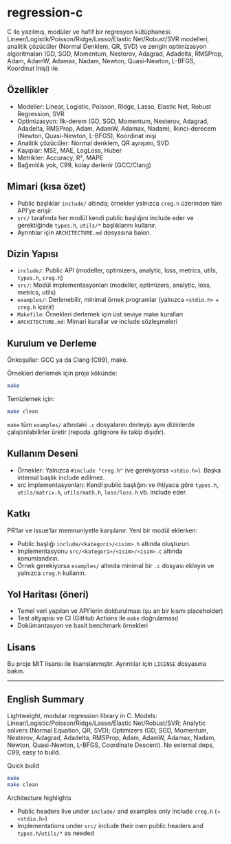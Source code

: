 # regression-c

C ile yazılmış, modüler ve hafif bir regresyon kütüphanesi. Lineer/Logistik/Poisson/Ridge/Lasso/Elastic Net/Robust/SVR modelleri; analitik çözücüler (Normal Denklem, QR, SVD) ve zengin optimizasyon algoritmaları (GD, SGD, Momentum, Nesterov, Adagrad, Adadelta, RMSProp, Adam, AdamW, Adamax, Nadam, Newton, Quasi-Newton, L-BFGS, Koordinat İnişi) ile.

## Özellikler

- Modeller: Linear, Logistic, Poisson, Ridge, Lasso, Elastic Net, Robust Regression, SVR
- Optimizasyon: İlk-derem (GD, SGD, Momentum, Nesterov, Adagrad, Adadelta, RMSProp, Adam, AdamW, Adamax, Nadam), İkinci-derecem (Newton, Quasi-Newton, L-BFGS), Koordinat inişi
- Analitik çözücüler: Normal denklem, QR ayrışımı, SVD
- Kayıplar: MSE, MAE, LogLoss, Huber
- Metrikler: Accuracy, R², MAPE
- Bağımlılık yok, C99, kolay derlenir (GCC/Clang)

## Mimari (kısa özet)

- Public başlıklar `include/` altında; örnekler yalnızca `creg.h` üzerinden tüm API’ye erişir.
- `src/` tarafında her modül kendi public başlığını include eder ve gerektiğinde `types.h`, `utils/*` başlıklarını kullanır.
- Ayrıntılar için `ARCHITECTURE.md` dosyasına bakın.

## Dizin Yapısı

- `include/`: Public API (modeller, optimizers, analytic, loss, metrics, utils, `types.h`, `creg.h`)
- `src/`: Modül implementasyonları (modeller, optimizers, analytic, loss, metrics, utils)
- `examples/`: Derlenebilir, minimal örnek programlar (yalnızca `<stdio.h>` + `creg.h` içerir)
- `Makefile`: Örnekleri derlemek için üst seviye make kuralları
- `ARCHITECTURE.md`: Mimari kurallar ve include sözleşmeleri

## Kurulum ve Derleme

Önkoşullar: GCC ya da Clang (C99), make.

Örnekleri derlemek için proje kökünde:

```sh
make
```

Temizlemek için:

```sh
make clean
```

`make` tüm `examples/` altındaki `.c` dosyalarını derleyip aynı dizinlerde çalıştırılabilirler üretir (repoda .gitignore ile takip dışıdır).

## Kullanım Deseni

- Örnekler: Yalnızca `#include "creg.h"` (ve gerekiyorsa `<stdio.h>`). Başka internal başlık include edilmez.
- src implementasyonları: Kendi public başlığını ve ihtiyaca göre `types.h`, `utils/matrix.h`, `utils/math.h`, `loss/loss.h` vb. include eder.

## Katkı

PR’lar ve issue’lar memnuniyetle karşılanır. Yeni bir modül eklerken:
- Public başlığı `include/<kategori>/<isim>.h` altında oluşturun.
- Implementasyonu `src/<kategori>/<isim>/<isim>.c` altında konumlandırın.
- Örnek gerekiyorsa `examples/` altında minimal bir `.c` dosyası ekleyin ve yalnızca `creg.h` kullanın.

## Yol Haritası (öneri)

- Temel veri yapıları ve API’lerin doldurulması (şu an bir kısmı placeholder)
- Test altyapısı ve CI (GitHub Actions ile `make` doğrulaması)
- Dokümantasyon ve basit benchmark örnekleri

## Lisans

Bu proje MIT lisansı ile lisanslanmıştır. Ayrıntılar için `LICENSE` dosyasına bakın.

---

## English Summary

Lightweight, modular regression library in C. Models: Linear/Logistic/Poisson/Ridge/Lasso/Elastic Net/Robust/SVR; Analytic solvers (Normal Equation, QR, SVD); Optimizers (GD, SGD, Momentum, Nesterov, Adagrad, Adadelta, RMSProp, Adam, AdamW, Adamax, Nadam, Newton, Quasi-Newton, L-BFGS, Coordinate Descent). No external deps, C99, easy to build.

Quick build

```sh
make
make clean
```

Architecture highlights
- Public headers live under `include/` and examples only include `creg.h` (+ `<stdio.h>`)
- Implementations under `src/` include their own public headers and `types.h`/`utils/*` as needed
